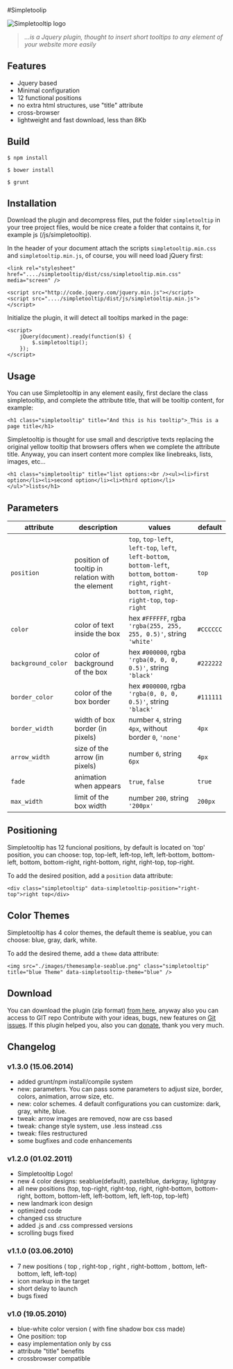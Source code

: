 #Simpletoolip

![Simpletooltip logo](https://codingsomething.files.wordpress.com/2012/06/simpletooltip-logo-cropped.png?w=200&h=200)
> _...is a Jquery plugin, thought to insert short tooltips to any element of your website more easily_

## Features

* Jquery based
* Minimal configuration
* 12 functional positions
* no extra html structures, use "title" attribute
* cross-browser
* lightweight and fast download, less than 8Kb

## Build

```
$ npm install
```

```
$ bower install
```

```
$ grunt
```

## Installation

Download the plugin and decompress files, put the folder `simpletooltip` in your tree project files, would be nice create a folder that contains it, for example js (/js/simpletooltip).

In the header of your document attach the scripts `simpletooltip.min.css` and `simpletooltip.min.js`, of course, you will need load jQuery first:

```
<link rel="stylesheet" href="..../simpletooltip/dist/css/simpletooltip.min.css" media="screen" />

<script src="http://code.jquery.com/jquery.min.js"></script>
<script src="..../simpletooltip/dist/js/simpletooltip.min.js"></script>
```


Initialize the plugin, it will detect all tooltips marked in the page:

```
<script>
    jQuery(document).ready(function($) {
        $.simpletooltip();
    });
</script>
```


## Usage

You can use Simpletooltip in any element easily, first declare the class simpletooltip, and complete the attribute title, that will be tooltip content, for example:

```
<h1 class="simpletooltip" title="And this is his tooltip">_This is a page title</h1>
```

Simpletooltip is thought for use small and descriptive texts replacing the original yellow tooltip that browsers offers when we complete the attribute title. Anyway, you can insert content more complex like linebreaks, lists, images, etc...

```
<h1 class="simpletooltip" title="list options:<br /><ul><li>first option</li><li>second option</li><li>third option</li></ul>">lists</h1>
```


## Parameters

attribute          | description                                      | values                                                                                                                                               | default
-------------------|--------------------------------------------------|------------------------------------------------------------------------------------------------------------------------------------------------------|----------
`position`         | position of tooltip in relation with the element | `top`, `top-left`, `left-top`, `left`, `left-bottom`, `bottom-left`, `bottom`, `bottom-right`, `right-bottom`, `right`, `right-top`, `top-right`     | `top` 
`color`            | color of text inside the box                     | hex `#FFFFFF`, rgba `'rgba(255, 255, 255, 0.5)'`, string `'white'`                                                                                   | `#CCCCCC`
`background_color` | color of background of the box                   | hex `#000000`, rgba `'rgba(0, 0, 0, 0.5)'`, string `'black'`                                                                                         | `#222222`
`border_color`     | color of the box border                          | hex `#000000`, rgba `'rgba(0, 0, 0, 0.5)'`, string `'black'`                                                                                         | `#111111`
`border_width`     | width of box border (in pixels)                  | number `4`, string `4px`, without border `0`, `'none'`                                                                                               | `4px`     
`arrow_width`      | size of the arrow (in pixels)                    | number `6`, string `6px`                                                                                                                             | `4px`     
`fade`             | animation when appears                           | `true`, `false`                                                                                                                                      | `true`    
`max_width`        | limit of the box width                           | number `200`, string `'200px'`                                                                                                                       | `200px`  



## Positioning

Simpletooltip has 12 funcional positions, by default is located on 'top' position, you can choose: top, top-left, left-top, left, left-bottom, bottom-left, bottom, bottom-right, right-bottom, right, right-top, top-right.

To add the desired position, add a `position` data attribute:

```
<div class="simpletooltip" data-simpletooltip-position="right-top">right top</div>
```


## Color Themes

Simpletooltip has 4 color themes, the default theme is seablue, you can choose: blue, gray, dark, white.

To add the desired theme, add a `theme` data attribute:

```
<img src="./images/themesample-seablue.png" class="simpletooltip" title="blue Theme" data-simpletooltip-theme="blue" />
```

## Download

You can download the plugin (zip format) [from here](https://github.com/not-only-code/Simpletooltip/zipball/master), anyway also you can access to GIT repo Contribute with your ideas, bugs, new features on [Git issues](https://github.com/not-only-code/Simpletooltip/issues). If this plugin helped you, also you can [donate](https://www.paypal.com/cgi-bin/webscr?cmd=_s-xclick&hosted_button_id=MRNNVK3SDEQKN), thank you very much.

## Changelog

### v1.3.0 (15.06.2014)

* added grunt/npm install/compile system
* new: parameters. You can pass some parameters to adjust size, border, colors, animation, arrow size, etc.
* new: color schemes. 4 default configurations you can customize: dark, gray, white, blue. 
* tweak: arrow images are removed, now are css based
* tweak: change style system, use .less instead .css
* tweak: files restructured
* some bugfixes and code enhancements


### v1.2.0 (01.02.2011)

* Simpletooltip Logo!
* new 4 color designs: seablue(default), pastelblue, darkgray, lightgray
* all new positions (top, top-right, right-top, right, right-bottom, bottom-right, bottom, bottom-left, left-bottom, left, left-top, top-left)
* new landmark icon design
* optimized code
* changed css structure
* added .js and .css compressed versions
* scrolling bugs fixed


### v1.1.0 (03.06.2010)

* 7 new positions ( top , right-top , right , right-bottom , bottom, left-bottom, left, left-top) 
* icon markup in the target
* short delay to launch
* bugs fixed


### v1.0 (19.05.2010)

* blue-white color version ( with fine shadow box css made)
* One position: top
* easy implementation only by css
* attribute "title" benefits
* crossbrowser compatible